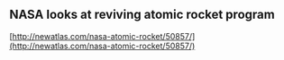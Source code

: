 ## NASA looks at reviving atomic rocket program
  
  [http://newatlas.com/nasa-atomic-rocket/50857/](http://newatlas.com/nasa-atomic-rocket/50857/)